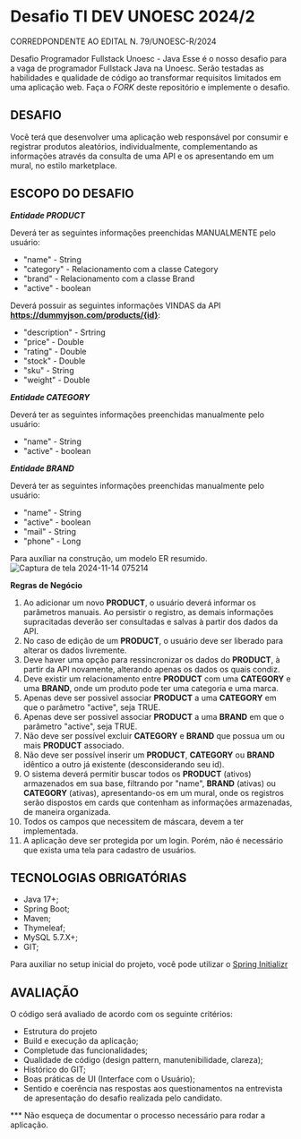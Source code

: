 # Desafio TI DEV UNOESC 2024/2
CORREDPONDENTE AO EDITAL N. 79/UNOESC-R/2024

Desafio Programador Fullstack Unoesc - Java
Esse é o nosso desafio para a vaga de programador Fullstack Java na Unoesc. Serão testadas as habilidades e qualidade de código ao transformar requisitos limitados em uma aplicação web.
Faça o *FORK* deste repositório e implemente o desafio.

## DESAFIO
Você terá que desenvolver uma aplicação web responsável por consumir e registrar produtos aleatórios, individualmente, complementando as informações através da consulta de uma API e os apresentando em um mural, no estilo marketplace.

## ESCOPO DO DESAFIO

**_Entidade PRODUCT_**

Deverá ter as seguintes informações preenchidas MANUALMENTE pelo usuário:
* "name" - String
* "category" - Relacionamento com a classe Category
* "brand" - Relacionamento com a classe Brand
* "active" - boolean

Deverá possuir as seguintes informações VINDAS da API **https://dummyjson.com/products/{id}**:
* "description" - Srtring
* "price" - Double
* "rating" - Double
* "stock" - Double
* "sku" - String
* "weight" - Double

**_Entidade CATEGORY_**

Deverá ter as seguintes informações preenchidas manualmente pelo usuário:
* "name" - String
* "active" - boolean

**_Entidade BRAND_**

Deverá ter as seguintes informações preenchidas manualmente pelo usuário:
* "name" - String
* "active" - boolean
* "mail" - String
* "phone" - Long

Para auxíliar na construção, um modelo ER resumido.
![Captura de tela 2024-11-14 075214](https://github.com/user-attachments/assets/dbad1764-73e5-4486-887f-8e5f95882d4a)

**Regras de Negócio**
1. Ao adicionar um novo **PRODUCT**, o usuário deverá informar os parâmetros manuais. Ao persistir o registro, as demais informações supracitadas deverão ser consultadas e salvas à partir dos dados da API.
2. No caso de edição de um **PRODUCT**, o usuário deve ser liberado para alterar os dados livremente.
3. Deve haver uma opção para ressincronizar os dados do **PRODUCT**, à partir da API novamente, alterando apenas os dados os quais condiz.
4. Deve existir um relacionamento entre **PRODUCT** com uma **CATEGORY** e uma **BRAND**, onde um produto pode ter uma categoria e uma marca.
5. Apenas deve ser possivel associar **PRODUCT** a uma **CATEGORY** em que o parâmetro "active", seja TRUE.
6. Apenas deve ser possivel associar **PRODUCT** a uma **BRAND** em que o parâmetro "active", seja TRUE.
7. Não deve ser possível excluir **CATEGORY** e **BRAND** que possua um ou mais **PRODUCT** associado.
8. Não deve ser possível inserir um **PRODUCT**, **CATEGORY** ou **BRAND** idêntico a outro já existente (desconsiderando seu id).
9. O sistema deverá permitir buscar todos os **PRODUCT** (ativos) armazenados em sua base, filtrando por "name", **BRAND** (ativas) ou **CATEGORY** (ativas), apresentando-os em um mural, onde os registros serão dispostos em cards que contenham as informações armazenadas, de maneira organizada.
10. Todos os campos que necessitem de máscara, devem a ter implementada.
11. A aplicação deve ser protegida por um login. Porém, não é necessário que exista uma tela para cadastro de usuários.

## TECNOLOGIAS OBRIGATÓRIAS
* Java 17+;
* Spring Boot;
* Maven;
* Thymeleaf;
* MySQL 5.7.X+;
* GIT;

Para auxiliar no setup inicial do projeto, você pode utilizar o <a href="https://start.spring.io/">Spring Initializr</a>

## AVALIAÇÃO
O código será avaliado de acordo com os seguinte critérios:

* Estrutura do projeto
* Build e execução da aplicação;
* Completude das funcionalidades;
* Qualidade de código (design pattern, manutenibilidade, clareza);
* Histórico do GIT;
* Boas práticas de UI (Interface com o Usuário);
* Sentido e coerência nas respostas aos questionamentos na entrevista de apresentação do desafio realizada pelo candidato.

*** Não esqueça de documentar o processo necessário para rodar a aplicação.
